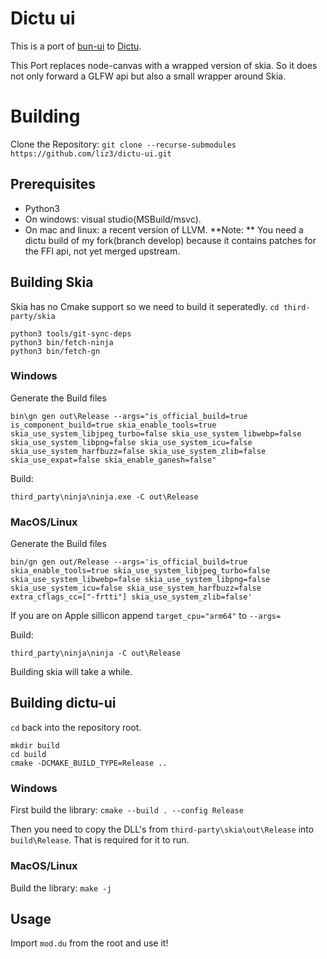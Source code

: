 # Dictu ui
This is a port of [bun-ui](https://github.com/liz3/bun-ui.git) to [Dictu](https://dictu-lang.com).

This Port replaces node-canvas with a wrapped version of skia.
So it does not only forward a GLFW api but also a small wrapper around Skia.

# Building
Clone the Repository: `git clone --recurse-submodules https://github.com/liz3/dictu-ui.git`
## Prerequisites
* Python3
* On windows: visual studio(MSBuild/msvc).
* On mac and linux: a recent version of LLVM.
**Note: ** You need a dictu build of my fork(branch develop) because it contains patches for the FFI api, not yet merged upstream.
## Building Skia
Skia has no Cmake support so we need to build it seperatedly.
`cd third-party/skia`

```
python3 tools/git-sync-deps
python3 bin/fetch-ninja
python3 bin/fetch-gn
```
### Windows
Generate the Build files
```
bin\gn gen out\Release --args="is_official_build=true is_component_build=true skia_enable_tools=true skia_use_system_libjpeg_turbo=false skia_use_system_libwebp=false skia_use_system_libpng=false skia_use_system_icu=false skia_use_system_harfbuzz=false skia_use_system_zlib=false skia_use_expat=false skia_enable_ganesh=false"
```
Build:
```
third_party\ninja\ninja.exe -C out\Release
```
### MacOS/Linux
Generate the Build files
```
bin/gn gen out/Release --args='is_official_build=true skia_enable_tools=true skia_use_system_libjpeg_turbo=false skia_use_system_libwebp=false skia_use_system_libpng=false skia_use_system_icu=false skia_use_system_harfbuzz=false extra_cflags_cc=["-frtti"] skia_use_system_zlib=false'
```
If you are on Apple sillicon append `target_cpu="arm64"` to `--args=`

Build:
```
third_party\ninja\ninja -C out\Release
```

Building skia will take a while.
## Building dictu-ui
`cd` back into the repository root.

```
mkdir build
cd build
cmake -DCMAKE_BUILD_TYPE=Release ..
```
### Windows
First build the library:
`cmake --build . --config Release`

Then you need to copy the DLL's from `third-party\skia\out\Release` into `build\Release`. That is required for it to run.

### MacOS/Linux
Build the library: `make -j`

## Usage
Import `mod.du` from the root and use it!
